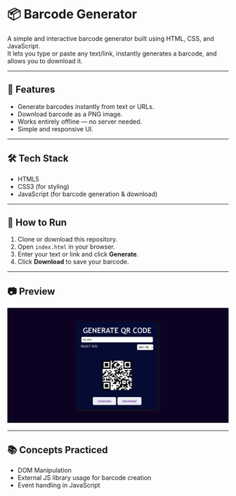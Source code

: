 # 📦 Barcode Generator

A simple and interactive barcode generator built using HTML, CSS, and JavaScript.  
It lets you type or paste any text/link, instantly generates a barcode, and allows you to download it.

---

## 🎯 Features

- Generate barcodes instantly from text or URLs.
- Download barcode as a PNG image.
- Works entirely offline — no server needed.
- Simple and responsive UI.

---

## 🛠 Tech Stack

- HTML5
- CSS3 (for styling)
- JavaScript (for barcode generation & download)

---

## 🚀 How to Run

1. Clone or download this repository.
2. Open `index.html` in your browser.
3. Enter your text or link and click **Generate**.
4. Click **Download** to save your barcode.

---

## 📷 Preview

![Barcode Generator Screenshot](screenshot.png)

---

## 📚 Concepts Practiced

- DOM Manipulation
- External JS library usage for barcode creation
- Event handling in JavaScript
